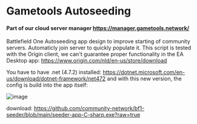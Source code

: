 # Gametools Autoseeding

#### Part of our cloud server manager https://manager.gametools.network/


Battlefield One Autoseeding app design to improve starting of community servers. 
Automaticly join server to quickly populate it. 
This script is tested with the Origin client, we can't guarantee proper functionality in the EA Desktop app: https://www.origin.com/nld/en-us/store/download

You have to have .net (4.7.2) installed: https://dotnet.microsoft.com/en-us/download/dotnet-framework/net472 and with this new version, the config is build into the app itself:

![image](https://user-images.githubusercontent.com/22680656/159352545-752ff06d-b375-4773-b367-753ed730ac8f.png)

download: https://github.com/community-network/bf1-seeder/blob/main/seeder-app-C-sharp.exe?raw=true
